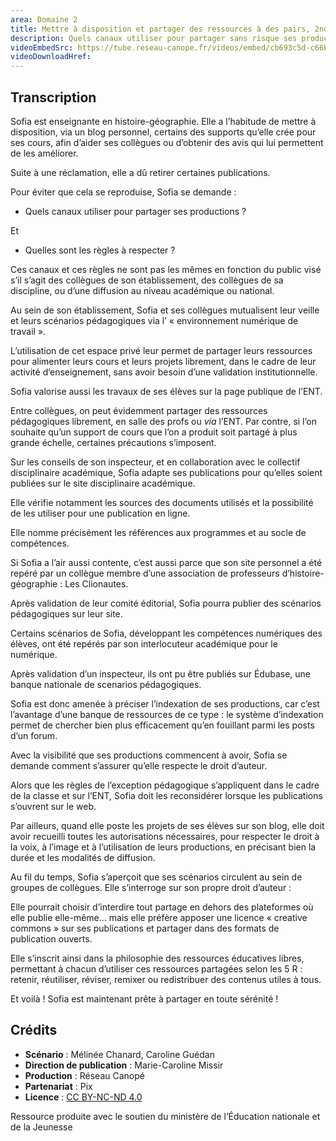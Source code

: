 ```yaml
---
area: Domaine 2
title: Mettre à disposition et partager des ressources à des pairs, 2nd degré
description: Quels canaux utiliser pour partager sans risque ses productions ? Quelles sont les règles à respecter ?
videoEmbedSrc: https://tube.reseau-canope.fr/videos/embed/cb693c5d-c66b-4aed-be9b-9213196d0a01
videoDownloadHref:
---
```


## Transcription

Sofia est enseignante en histoire-géographie. Elle a l’habitude de mettre à disposition, via un blog personnel, certains des supports qu’elle crée pour ses cours, afin d’aider ses collègues ou d’obtenir des avis qui lui permettent de les améliorer.

Suite à une réclamation, elle a dû retirer certaines publications.

Pour éviter que cela se reproduise, Sofia se demande :

- Quels canaux utiliser pour partager ses productions ?

Et

- Quelles sont les règles à respecter ?

Ces canaux et ces règles ne sont pas les mêmes en fonction du public visé s’il s’agit des collègues de son établissement, des collègues de sa discipline, ou d’une diffusion au niveau académique ou national.

Au sein de son établissement, Sofia et ses collègues mutualisent leur veille et leurs scénarios pédagogiques via l’ « environnement numérique de travail ».

L’utilisation de cet espace privé leur permet de partager leurs ressources pour alimenter leurs cours et leurs projets librement, dans le cadre de leur activité d’enseignement, sans avoir besoin d’une validation institutionnelle.

Sofia valorise aussi les travaux de ses élèves sur la page publique de l’ENT.

Entre collègues, on peut évidemment partager des ressources pédagogiques librement, en salle des profs ou _via_ l’ENT. Par contre, si l’on souhaite qu’un support de cours que l’on a produit soit partagé à plus grande échelle, certaines précautions s’imposent.

Sur les conseils de son inspecteur, et en collaboration avec le collectif disciplinaire académique, Sofia adapte ses publications pour qu’elles soient publiées sur le site disciplinaire académique.

Elle vérifie notamment les sources des documents utilisés et la possibilité de les utiliser pour une publication en ligne.

Elle nomme précisément les références aux programmes et au socle de compétences.

Si Sofia a l’air aussi contente, c’est aussi parce que son site personnel a été repéré par un collègue membre d’une association de professeurs d’histoire-géographie : Les Clionautes.

Après validation de leur comité éditorial, Sofia pourra publier des scénarios pédagogiques sur leur site.

Certains scénarios de Sofia, développant les compétences numériques des élèves, ont été repérés par son interlocuteur académique pour le numérique.

Après validation d’un inspecteur, ils ont pu être publiés sur Édubase, une banque nationale de scenarios pédagogiques.

Sofia est donc amenée à préciser l’indexation de ses productions, car c’est l’avantage d’une banque de ressources de ce type : le système d’indexation permet de chercher bien plus efficacement qu’en fouillant parmi les posts d’un forum.

Avec la visibilité que ses productions commencent à avoir, Sofia se demande comment s’assurer qu’elle respecte le droit d’auteur.

Alors que les règles de l’exception pédagogique s’appliquent dans le cadre de la classe et sur l’ENT, Sofia doit les reconsidérer lorsque les publications s’ouvrent sur le web.

Par ailleurs, quand elle poste les projets de ses élèves sur son blog, elle doit avoir recueilli toutes les autorisations nécessaires, pour respecter le droit à la voix, à l’image et à l’utilisation de leurs productions, en précisant bien la durée et les modalités de diffusion.

Au fil du temps, Sofia s’aperçoit que ses scénarios circulent au sein de groupes de collègues. Elle s’interroge sur son propre droit d’auteur :

Elle pourrait choisir d’interdire tout partage en dehors des plateformes où elle publie elle-même… mais elle préfère apposer une licence « creative commons » sur ses publications et partager dans des formats de publication ouverts.

Elle s’inscrit ainsi dans la philosophie des ressources éducatives libres, permettant à chacun d’utiliser ces ressources partagées selon les 5 R : retenir, réutiliser, réviser, remixer ou redistribuer des contenus utiles à tous.

Et voilà ! Sofia est maintenant prête à partager en toute sérénité !

## Crédits

- **Scénario** : Mélinée Chanard, Caroline Guédan
- **Direction de publication** : Marie-Caroline Missir
- **Production** : Réseau Canopé
- **Partenariat** : Pix
- **Licence** : [CC BY-NC-ND 4.0](https://creativecommons.org/licenses/by-nc-nd/4.0/deed.fr)

Ressource produite avec le soutien du ministère de l’Éducation nationale et de la Jeunesse
